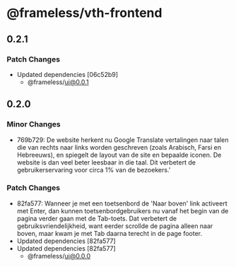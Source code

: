 # @frameless/vth-frontend

## 0.2.1

### Patch Changes

- Updated dependencies [06c52b9]
  - @frameless/ui@0.0.1

## 0.2.0

### Minor Changes

- 769b729: De website herkent nu Google Translate vertalingen naar talen die van rechts naar links worden geschreven (zoals Arabisch, Farsi en Hebreeuws), en spiegelt de layout van de site en bepaalde iconen. De website is dan veel beter leesbaar in die taal. Dit verbetert de gebruikerservaring voor circa 1% van de bezoekers.'

### Patch Changes

- 82fa577: Wanneer je met een toetsenbord de 'Naar boven' link activeert met Enter, dan kunnen toetsenbordgebruikers nu vanaf het begin van de pagina verder gaan met de Tab-toets. Dat verbetert de gebruiksvriendelijkheid, want eerder scrollde de pagina alleen naar boven, maar kwam je met Tab daarna terecht in de page footer.
- Updated dependencies [82fa577]
- Updated dependencies [82fa577]
  - @frameless/ui@0.0.0
